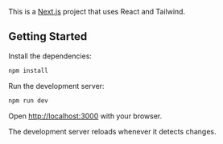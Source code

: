 This is a [Next.js](https://nextjs.org/) project that uses React and Tailwind.

## Getting Started

Install the dependencies:

```bash
npm install
```

Run the development server:

```bash
npm run dev
```

Open [http://localhost:3000](http://localhost:3000) with your browser.

The development server reloads whenever it detects changes.
